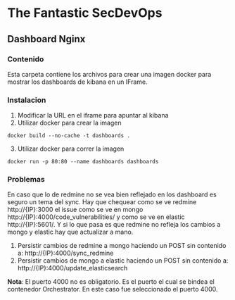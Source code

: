 # The Fantastic SecDevOps
## Dashboard Nginx

### Contenido
Esta carpeta contiene los archivos para crear una imagen docker para mostrar los dashboards de kibana en un IFrame.

### Instalacion
1. Modificar la URL en el iframe para apuntar al kibana
2. Utilizar docker para crear la imagen
```
docker build --no-cache -t dashboards .
```
3. Utilizar docker para correr la imagen
```
docker run -p 80:80 --name dashboards dashboards
```

### Problemas
En caso que lo de redmine no se vea bien reflejado en los dashboard es seguro un tema del sync. Hay que chequear como se ve redmine http://{IP}:3000 el issue como se ve en mongo http://{IP}:4000/code_vulnerabilities/ y como se ve en elastic http://{IP}:5601/. Y si lo que pasa es que redmine no refleja los cambios a mongo y elastic hay que actualizar a mano.
1. Persistir cambios de redmine a mongo haciendo un POST sin contenido a: http://{IP}:4000/sync_redmine
2. Persistir cambios de mongo a elastic haciendo un POST sin contenido a: http://{IP}:4000/update_elasticsearch

**Nota**: El puerto 4000 no es obligatorio. Es el puerto el cual se bindea el contenedor Orchestrator. En este caso fue seleccionado el puerto 4000.
